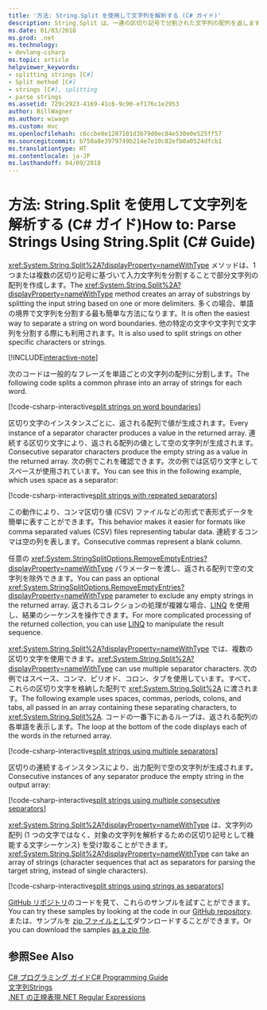 ```yaml
---
title: '方法: String.Split を使用して文字列を解析する (C# ガイド)'
description: String.Split は、一連の区切り記号で分割された文字列の配列を返します。 文字列を解析する簡単な方法です。
ms.date: 01/03/2018
ms.prod: .net
ms.technology:
- devlang-csharp
ms.topic: article
helpviewer_keywords:
- splitting strings [C#]
- Split method [C#]
- strings [C#], splitting
- parse strings
ms.assetid: 729c2923-4169-41c6-9c90-ef176c1e2953
author: BillWagner
ms.author: wiwagn
ms.custom: mvc
ms.openlocfilehash: c6ccbe8e1287101d3b79d0ec84e530e0e525ff57
ms.sourcegitcommit: b750a8e3979749b214e7e10c82efb0a0524dfcb1
ms.translationtype: HT
ms.contentlocale: ja-JP
ms.lasthandoff: 04/09/2018
---
```

# <a name="how-to-parse-strings-using-stringsplit-c-guide"></a><span data-ttu-id="ee842-104">方法: String.Split を使用して文字列を解析する (C# ガイド)</span><span class="sxs-lookup"><span data-stu-id="ee842-104">How to: Parse Strings Using String.Split (C# Guide)</span></span>

<span data-ttu-id="ee842-105"><xref:System.String.Split%2A?displayProperty=nameWithType> メソッドは、1 つまたは複数の区切り記号に基づいて入力文字列を分割することで部分文字列の配列を作成します。</span><span class="sxs-lookup"><span data-stu-id="ee842-105">The <xref:System.String.Split%2A?displayProperty=nameWithType> method creates an array of substrings by splitting the input string based on one or more delimiters.</span></span> <span data-ttu-id="ee842-106">多くの場合、単語の境界で文字列を分割する最も簡単な方法になります。</span><span class="sxs-lookup"><span data-stu-id="ee842-106">It is often the easiest way to separate a string on word boundaries.</span></span> <span data-ttu-id="ee842-107">他の特定の文字や文字列で文字列を分割する際にも利用されます。</span><span class="sxs-lookup"><span data-stu-id="ee842-107">It is also used to split strings on other specific characters or strings.</span></span>

[!INCLUDE[interactive-note](~/includes/csharp-interactive-note.md)]

<span data-ttu-id="ee842-108">次のコードは一般的なフレーズを単語ごとの文字列の配列に分割します。</span><span class="sxs-lookup"><span data-stu-id="ee842-108">The following code splits a common phrase into an array of strings for each word.</span></span>

[!code-csharp-interactive[split strings on word boundaries](../../../samples/snippets/csharp/how-to/strings/ParseStringsUsingSplit.cs#1)]

<span data-ttu-id="ee842-109">区切り文字のインスタンスごとに、返される配列で値が生成されます。</span><span class="sxs-lookup"><span data-stu-id="ee842-109">Every instance of a separator character produces a value in the returned array.</span></span> <span data-ttu-id="ee842-110">連続する区切り文字により、返される配列の値として空の文字列が生成されます。</span><span class="sxs-lookup"><span data-stu-id="ee842-110">Consecutive separator characters produce the empty string as a value in the returned array.</span></span>  <span data-ttu-id="ee842-111">次の例でこれを確認できます。次の例では区切り文字としてスペースが使用されています。</span><span class="sxs-lookup"><span data-stu-id="ee842-111">You can see this in the following example, which uses space as a separator:</span></span>

[!code-csharp-interactive[split strings with repeated separators](../../../samples/snippets/csharp/how-to/strings/ParseStringsUsingSplit.cs#2)]

<span data-ttu-id="ee842-112">この動作により、コンマ区切り値 (CSV) ファイルなどの形式で表形式データを簡単に表すことができます。</span><span class="sxs-lookup"><span data-stu-id="ee842-112">This behavior makes it easier for formats like comma separated values (CSV) files representing tabular data.</span></span> <span data-ttu-id="ee842-113">連続するコンマは空の列を表します。</span><span class="sxs-lookup"><span data-stu-id="ee842-113">Consecutive commas represent a blank column.</span></span>

<span data-ttu-id="ee842-114">任意の <xref:System.StringSplitOptions.RemoveEmptyEntries?displayProperty=nameWithType> パラメーターを渡し、返される配列で空の文字列を除外できます。</span><span class="sxs-lookup"><span data-stu-id="ee842-114">You can pass an optional <xref:System.StringSplitOptions.RemoveEmptyEntries?displayProperty=nameWithType> parameter to exclude any empty strings in the returned array.</span></span> <span data-ttu-id="ee842-115">返されるコレクションの処理が複雑な場合、[LINQ](../programming-guide/concepts/linq/index.md) を使用し、結果のシーケンスを操作できます。</span><span class="sxs-lookup"><span data-stu-id="ee842-115">For more complicated processing of the returned collection, you can use [LINQ](../programming-guide/concepts/linq/index.md) to manipulate the result sequence.</span></span>    

<span data-ttu-id="ee842-116"><xref:System.String.Split%2A?displayProperty=nameWithType> では、複数の区切り文字を使用できます。</span><span class="sxs-lookup"><span data-stu-id="ee842-116"><xref:System.String.Split%2A?displayProperty=nameWithType> can use multiple separator characters.</span></span> <span data-ttu-id="ee842-117">次の例ではスペース、コンマ、ピリオド、コロン、タブを使用しています。すべて、これらの区切り文字を格納した配列で <xref:System.String.Split%2A> に渡されます。</span><span class="sxs-lookup"><span data-stu-id="ee842-117">The following example uses spaces, commas, periods, colons, and tabs, all passed in an array containing these separating characters, to <xref:System.String.Split%2A>.</span></span>  <span data-ttu-id="ee842-118">コードの一番下にあるループは、返される配列の各単語を表示します。</span><span class="sxs-lookup"><span data-stu-id="ee842-118">The loop at the bottom of the code displays each of the words in the returned array.</span></span>  

[!code-csharp-interactive[split strings using multiple separators](../../../samples/snippets/csharp/how-to/strings/ParseStringsUsingSplit.cs#3)]

<span data-ttu-id="ee842-119">区切りの連続するインスタンスにより、出力配列で空の文字列が生成されます。</span><span class="sxs-lookup"><span data-stu-id="ee842-119">Consecutive instances of any separator produce the empty string in the output array:</span></span>

[!code-csharp-interactive[split strings using multiple consecutive separators](../../../samples/snippets/csharp/how-to/strings/ParseStringsUsingSplit.cs#4)]

<span data-ttu-id="ee842-120"><xref:System.String.Split%2A?displayProperty=nameWithType> は、文字列の配列 (1 つの文字ではなく、対象の文字列を解析するための区切り記号として機能する文字シーケンス) を受け取ることができます。</span><span class="sxs-lookup"><span data-stu-id="ee842-120"><xref:System.String.Split%2A?displayProperty=nameWithType> can take an array of strings (character sequences that act as separators for parsing the target string, instead of single characters).</span></span>  
  
[!code-csharp-interactive[split strings using strings as separators](../../../samples/snippets/csharp/how-to/strings/ParseStringsUsingSplit.cs#5)]

<span data-ttu-id="ee842-121">[GitHub リポジトリ](https://github.com/dotnet/samples/tree/master/snippets/csharp/how-to/strings)のコードを見て、これらのサンプルを試すことができます。</span><span class="sxs-lookup"><span data-stu-id="ee842-121">You can try these samples by looking at the code in our [GitHub repository](https://github.com/dotnet/samples/tree/master/snippets/csharp/how-to/strings).</span></span> <span data-ttu-id="ee842-122">または、サンプルを [zip ファイルとして](https://github.com/dotnet/samples/raw/master/snippets/csharp/how-to/strings.zip)ダウンロードすることができます。</span><span class="sxs-lookup"><span data-stu-id="ee842-122">Or you can download the samples [as a zip file](https://github.com/dotnet/samples/raw/master/snippets/csharp/how-to/strings.zip).</span></span>

## <a name="see-also"></a><span data-ttu-id="ee842-123">参照</span><span class="sxs-lookup"><span data-stu-id="ee842-123">See Also</span></span>  
 [<span data-ttu-id="ee842-124">C# プログラミング ガイド</span><span class="sxs-lookup"><span data-stu-id="ee842-124">C# Programming Guide</span></span>](../programming-guide/index.md)  
 [<span data-ttu-id="ee842-125">文字列</span><span class="sxs-lookup"><span data-stu-id="ee842-125">Strings</span></span>](../programming-guide/strings/index.md)  
 [<span data-ttu-id="ee842-126">.NET の正規表現</span><span class="sxs-lookup"><span data-stu-id="ee842-126">.NET Regular Expressions</span></span>](../../standard/base-types/regular-expressions.md)
